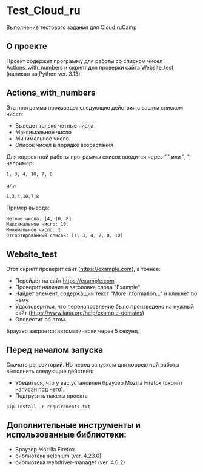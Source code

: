# Test_Cloud_ru

Выполнение тестового задания для Cloud.ruCamp

## О проекте

Проект содержит программу для работы со списком чисел Actions_with_numbers и скрипт для проверки сайта Website_test (написан на Python ver. 3.13).

## Actions_with_numbers

Эта программа произведет следующие действия с вашим списком чисел:

* Выведет только четные числа
* Максимальное число
* Минимальное число
* Список чисел в порядке возрастания

Для корректной работы программы список вводится через "," или ", ", например:

```
1, 3, 4, 10, 7, 8
```
или 
```
1,3,4,10,7,8
```
Пример вывода:
```sh
Четные числа: [4, 10, 8]
Максимальное число: 10
Минимальное число: 1
Отсортированный список: [1, 3, 4, 7, 8, 10]
```

## Website_test
Этот скрипт проверит сайт (https://example.com), а точнее:

* Перейдет на сайт https://example.com
* Проверит наличие в заголовке слова "Example"
* Найдет элемент, содержащий текст "More information..." и кликнет по нему
* Удостоверится, что перенаправление было произведено на нужный сайт (https://www.iana.org/help/example-domains)
* Оповестит об этом.

Браузер закроется автоматически через 5 секунд.

## Перед началом запуска
Скачать репозиторий.
Но перед запуском для корректной работы выполнить следующие действия:
* Убедитьcя, что у вас установлен браузер Mozilla Firefox (скрипт написан под него).
* Подгрузить пакеты проекта

```
pip install -r requirements.txt
```

## Дополнительные инструменты и использованные библиотеки:
* Браузер Mozilla Firefox
* библиотека selenium (ver. 4.23.0)
* библиотека webdriver-manager (ver. 4.0.2)
